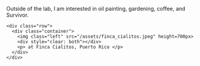 Outside of the lab, I am interested in oil painting, gardening, coffee, and Survivor.

~~~
<div class="row">
  <div class="container">
    <img class="left" src="/assets/finca_cialitos.jpeg" height=700px>
    <div style="clear: both"></div>
    <p> at Finca Cialitos, Puerto Rico </p>
  </div>
</div>
~~~
